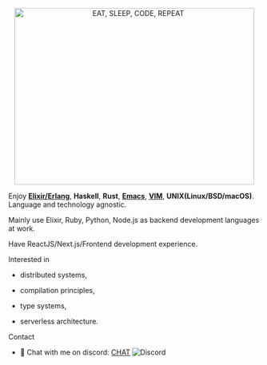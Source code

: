 <!-- ![EAT, SLEEP, CODE, REPEAT](https://media.giphy.com/media/A06UFEx8jxEwU/giphy.gif) -->

<p align="center">
  <img src="https://media.giphy.com/media/A06UFEx8jxEwU/giphy.gif" alt="EAT, SLEEP, CODE, REPEAT" style="width:480px;height:354px">
</p>

Enjoy __[Elixir/Erlang](https://github.com/e8t-arena?type=source&language=elixir)__, __Haskell__, __Rust__, __[Emacs](https://github.com/e8t-arena/emacs.pl)__, __[VIM](https://github.com/e8t-arena/vim.pl)__, __UNIX(Linux/BSD/macOS)__. Language and technology agnostic.

Mainly use Elixir, Ruby, Python, Node.js as backend development languages at work.

Have ReactJS/Next.js/Frontend development experience.

Interested in 

  - distributed systems, 

  - compilation principles, 

  - type systems, 
  
  - serverless architecture.

Contact

- 💬 Chat with me on discord: [CHAT](https://discord.gg/6tNNu8Y) ![Discord](https://img.shields.io/discord/746436320494223440?style=flat-square)



<!--
**supeterlau/supeterlau** is a ✨ _special_ ✨ repository because its `README.md` (this file) appears on your GitHub profile.

Here are some ideas to get you started:

- 🔭 I’m currently working on ...
- 🌱 I’m currently learning ...
- 👯 I’m looking to collaborate on ...
- 🤔 I’m looking for help with ...
- 💬 Ask me about ...
- 📫 How to reach me: ...
- 😄 Pronouns: ...
- ⚡ Fun fact: ...

https://raw.githubusercontent.com/codeSTACKr/codeSTACKr/master/README.md
-->
